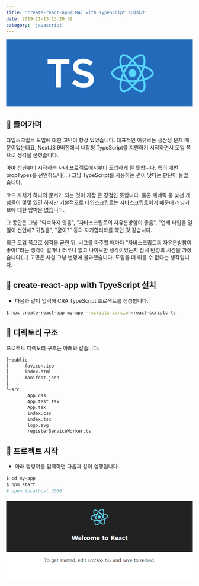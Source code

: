 ```yaml
---
title: 'create-react-app(CRA) with TypeScript 시작하기'
date: 2019-11-13 13:20:59
category: 'javascript'
---
```


![](./images/typescript-react.png)

## 💬 들어가며

타입스크립트 도입에 대한 고민이 항상 있었습니다. 대표적인 이유로는 생산성 문제 때문이었는데요, NextJS 9버전에서 내장형 TypeScript를 지원하기 시작하면서 도입 쪽으로 생각을 굳혔습니다.

아마 신년부터 시작하는 사내 프로젝트에서부터 도입하게 될 듯합니다. 특히 매번 propTypes를 선언하느니(...) 그냥 TypeScript를 사용하는 편이 낫다는 판단이 들었습니다.

코드 자체가 하나의 문서가 되는 것이 가장 큰 강점인 듯합니다. 물론 제네릭 등 낯선 개념들이 몇몇 있긴 하지만 기본적으로 타입스크립트는 자바스크립트이기 때문에 러닝커브에 대한 압박은 없습니다.

그 동안은 그냥 "익숙하지 않음", "자바스크립트의 자유분방함이 좋음", "언제 타입을 일일이 선언해? 귀찮음", "굳이?" 등의 자기합리화를 했던 것 같습니다.

최근 도입 쪽으로 생각을 굳힌 뒤, 버그를 마주할 때마다 "자바스크립트의 자유분방함이 좋아!"라는 생각이 얼마나 터무니 없고 나이브한 생각이었는지 잠시 반성의 시간을 가졌습니다(...) 고민은 사실 그냥 변명에 불과했습니다. 도입을 더 미룰 수 없다는 생각입니다.

## 📁 create-react-app with TpyeScript 설치

-   다음과 같이 입력해 CRA TypeScript 프로젝트를 생성합니다.

```bash
$ npx create-react-app my-app --scripts-version=react-scripts-ts
```

## 📁 디렉토리 구조

프로젝트 디렉토리 구조는 아래와 같습니다.

```tree
├─public
│      favicon.ico
│      index.html
│      manifest.json
│
└─src
        App.css
        App.test.tsx
        App.tsx
        index.css
        index.tsx
        logo.svg
        registerServiceWorker.ts
```

## 🏃 프로젝트 시작

-   아래 명령어를 입력하면 다음과 같이 실행됩니다.

```bash
$ cd my-app
$ npm start
# open localhost:3000
```

####

![](./images/typescript-react-start.png)

####
